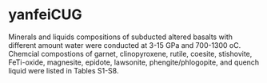 # yanfeiCUG
Minerals and liquids compositions of subducted altered basalts with different amount water were conducted at 3-15 GPa and 700-1300 oC.
Chemcial compostions of garnet, clinopyroxene, rutile, coesite, stishovite, FeTi-oxide, magnesite, epidote, lawsonite, phengite/phlogopite, and quench liquid were listed in Tables S1-S8.


